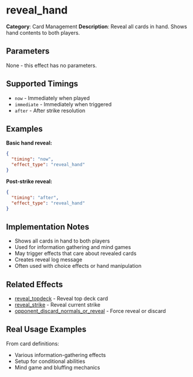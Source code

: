 # reveal_hand

**Category**: Card Management
**Description**: Reveal all cards in hand. Shows hand contents to both players.

## Parameters

None - this effect has no parameters.

## Supported Timings

- `now` - Immediately when played
- `immediate` - Immediately when triggered
- `after` - After strike resolution

## Examples

**Basic hand reveal:**
```json
{
  "timing": "now",
  "effect_type": "reveal_hand"
}
```

**Post-strike reveal:**
```json
{
  "timing": "after",
  "effect_type": "reveal_hand"
}
```

## Implementation Notes

- Shows all cards in hand to both players
- Used for information gathering and mind games
- May trigger effects that care about revealed cards
- Creates reveal log message
- Often used with choice effects or hand manipulation

## Related Effects

- [reveal_topdeck](reveal_topdeck.md) - Reveal top deck card
- [reveal_strike](reveal_strike.md) - Reveal current strike
- [opponent_discard_normals_or_reveal](../cards/opponent_discard_normals_or_reveal.md) - Force reveal or discard

## Real Usage Examples

From card definitions:
- Various information-gathering effects
- Setup for conditional abilities
- Mind game and bluffing mechanics